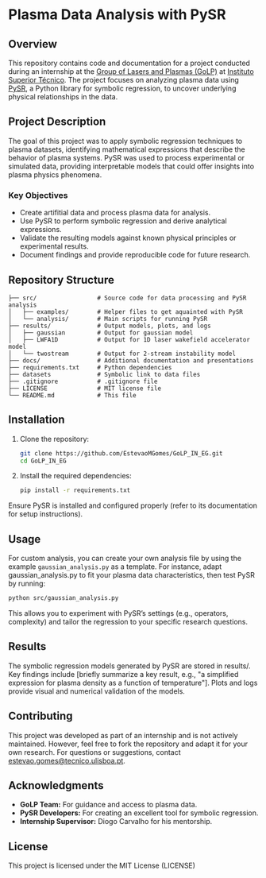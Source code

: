 # Plasma Data Analysis with PySR

## Overview
This repository contains code and documentation for a project conducted during an internship at the [Group of Lasers and Plasmas (GoLP)](https://golp.tecnico.ulisboa.pt/) at [Instituto Superior Técnico](https://tecnico.ulisboa.pt/). The project focuses on analyzing plasma data using [PySR](https://github.com/MilesCranmer/PySR), a Python library for symbolic regression, to uncover underlying physical relationships in the data.

## Project Description
The goal of this project was to apply symbolic regression techniques to plasma datasets, identifying mathematical expressions that describe the behavior of plasma systems. PySR was used to process experimental or simulated data, providing interpretable models that could offer insights into plasma physics phenomena.

### Key Objectives
- Create artifitial data and process plasma data for analysis.
- Use PySR to perform symbolic regression and derive analytical expressions.
- Validate the resulting models against known physical principles or experimental results.
- Document findings and provide reproducible code for future research.

## Repository Structure
```
├── src/                 # Source code for data processing and PySR analysis
│   ├── examples/        # Helper files to get aquainted with PySR
│   └── analysis/        # Main scripts for running PySR
├── results/             # Output models, plots, and logs
│   ├── gaussian         # Output for gaussian model
│   ├── LWFA1D           # Output for 1D laser wakefield accelerator model
│   └── twostream        # Output for 2-stream instability model
├── docs/                # Additional documentation and presentations
├── requirements.txt     # Python dependencies
├── datasets             # Symbolic link to data files
├── .gitignore           # .gitignore file
├── LICENSE              # MIT license file
└── README.md            # This file
```

## Installation
1. Clone the repository:
   ```bash
   git clone https://github.com/EstevaoMGomes/GoLP_IN_EG.git
   cd GoLP_IN_EG
   ```
2. Install the required dependencies:
    ```bash
    pip install -r requirements.txt
    ```

Ensure PySR is installed and configured properly (refer to its documentation for setup instructions).

## Usage

For custom analysis, you can create your own analysis file by using the example ```gaussian_analysis.py``` as a template. For instance, adapt gaussian_analysis.py to fit your plasma data characteristics, then test PySR by running:
```bash
python src/gaussian_analysis.py 
```

This allows you to experiment with PySR’s settings (e.g., operators, complexity) and tailor the regression to your specific research questions.


## Results
The symbolic regression models generated by PySR are stored in results/. Key findings include [briefly summarize a key result, e.g., "a simplified expression for plasma density as a function of temperature"]. Plots and logs provide visual and numerical validation of the models.

## Contributing
This project was developed as part of an internship and is not actively maintained. However, feel free to fork the repository and adapt it for your own research. For questions or suggestions, contact [estevao.gomes@tecnico.ulisboa.pt](mailto:estevao.gomes@tecnico.ulisboa.pt).

## Acknowledgments
- **GoLP Team:** For guidance and access to plasma data.
- **PySR Developers:** For creating an excellent tool for symbolic regression.
- **Internship Supervisor:** Diogo Carvalho for his mentorship.

## License
This project is licensed under the MIT License (LICENSE) 
